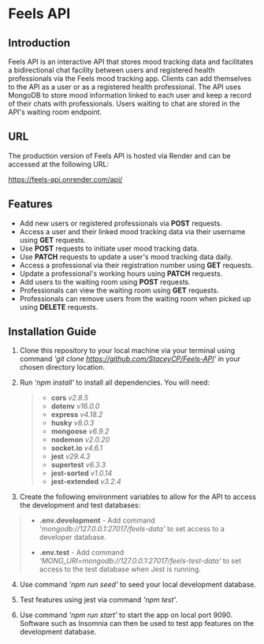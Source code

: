 # Feels API

## Introduction

Feels API is an interactive API that stores mood tracking data and facilitates a bidirectional chat facility between users and registered health professionals via the Feels mood tracking app. Clients can add themselves to the API as a user or as a registered health professional. The API uses MongoDB to store mood information linked to each user and keep a record of their chats with professionals. Users waiting to chat are stored in the API's waiting room endpoint.

## URL

The production version of Feels API is hosted via Render and can be accessed at the following URL:

https://feels-api.onrender.com/api/

## Features

- Add new users or registered professionals via **POST** requests.
- Access a user and their linked mood tracking data via their username using **GET** requests.
- Use **POST** requests to initiate user mood tracking data.
- Use **PATCH** requests to update a user's mood tracking data daily.
- Access a professional via their registration number using **GET** requests.
- Update a professional's working hours using **PATCH** requests.
- Add users to the waiting room using **POST** requests.
- Professionals can view the waiting room using **GET** requests.
- Professionals can remove users from the waiting room when picked up using **DELETE** requests.

## Installation Guide

1. Clone this repository to your local machine via your terminal using command _'git clone https://github.com/StaceyCP/Feels-API'_ in your chosen directory location.

2. Run _'npm install'_ to install all dependencies. You will need:

   > - **cors** _v2.8.5_
   > - **dotenv** _v16.0.0_
   > - **express** _v4.18.2_
   > - **husky** _v8.0.3_
   > - **mongoose** _v6.9.2_
   > - **nodemon** _v2.0.20_
   > - **socket.io** _v4.6.1_
   > - **jest** _v29.4.3_
   > - **supertest** _v6.3.3_
   > - **jest-sorted** _v1.0.14_
   > - **jest-extended** _v3.2.4_

3. Create the following environment variables to allow for the API to access the development and test databases:

> - **.env.development** - Add command _'mongodb://127.0.0.1:27017/feels-data'_ to set access to a developer database.
>
> - **.env.test** - Add command _'MONG_URI=mongodb://127.0.0.1:27017/feels-test-data'_ to set access to the test database when Jest is running.

4. Use command _'npm run seed'_ to seed your local development database.

5. Test features using jest via command _'npm test'_.

6. Use command _'npm run start'_ to start the app on local port 9090. Software such as Insomnia can then be used to test app features on the development database.
